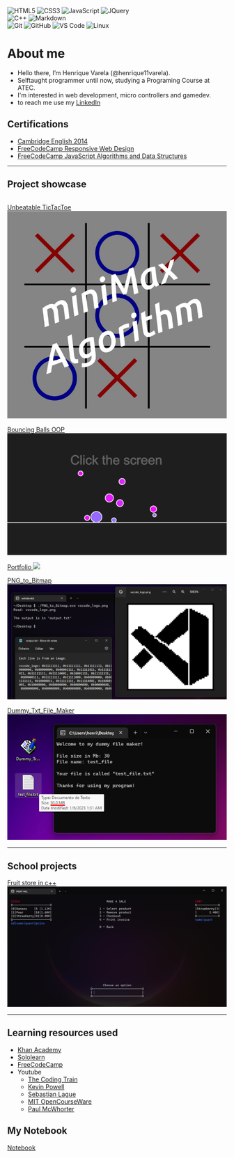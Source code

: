 <p align="center">

![HTML5](https://img.shields.io/badge/-HTML5-%23E44D27?style=for-the-badge&logo=html5&logoColor=ffffff)
![CSS3](https://img.shields.io/badge/-CSS3-%231572B6?style=for-the-badge&logo=css3)
![JavaScript](https://img.shields.io/badge/-JavaScript-%23F7DF1C?style=for-the-badge&logo=javascript&logoColor=000000&labelColor=%23F7DF1C&color=%23FFCE5A)
![JQuery](https://img.shields.io/badge/jQuery-0769AD?style=for-the-badge&logo=jquery&logoColor=white)
<br>
![C++](https://img.shields.io/badge/C%2B%2B-00599C?style=for-the-badge&logo=c%2B%2B&logoColor=white)
![Markdown](https://img.shields.io/badge/Markdown-000000?style=for-the-badge&logo=markdown&logoColor=white)
<br/>
![Git](https://img.shields.io/badge/-Git-%23F05032?style=for-the-badge&logo=git&logoColor=%23ffffff)
![GitHub](https://img.shields.io/badge/-GitHub-181717?style=for-the-badge&logo=github)
![VS Code](http://img.shields.io/badge/-VS%20Code-007ACC?style=for-the-badge&logo=visual-studio-code&logoColor=ffffff)
![Linux](http://img.shields.io/badge/-Linux-0078D6?style=for-the-badge&logo=linux&logoColor=ffffff)
<br/>

</p>

# About me
- Hello there, I’m Henrique Varela (@henrique11varela).
- Selftaught programmer until now, studying a Programing Course at ATEC.
- I'm interested in web development, micro controllers and gamedev.
- to reach me use my [LinkedIn](https://www.linkedin.com/in/henrique-varela/)

## Certifications

- [Cambridge English 2014](https://i.imgur.com/sADWAkY.png)
- [FreeCodeCamp Responsive Web Design](https://www.freecodecamp.org/certification/henrique_varela/responsive-web-design)
- [FreeCodeCamp JavaScript Algorithms and Data Structures](https://www.freecodecamp.org/certification/henrique_varela/javascript-algorithms-and-data-structures)

---
## Project showcase

<p style="display: grid; grid-template-columns: 1fr 1fr;">

[Unbeatable TicTacToe  
![](/UnbeatableTicTacToeJS.png)](https://henrique11varela.github.io/UnbeatableTicTacToeJS/)

[Bouncing Balls OOP
![](/Ball-physics-OOP.png)](https://editor.p5js.org/henrique11varela/full/HoJUcA-iM)

[Portfolio
![](/Portfolio.png)](https://henrique11varela.github.io/)

[PNG_to_Bitmap  
![](/PNG_to_Bitmap.png)](https://github.com/henrique11varela/PNG_to_Bitmap)

[Dummy_Txt_File_Maker  
![](/Dummy_Txt_File_Maker.png)](https://github.com/henrique11varela/Dummy_Txt_File_Maker)

</p>

---

## School projects

[Fruit store in c++
![](/atec-t1-loja.png)](https://github.com/henrique11varela/atec-t1-loja)

---

## Learning resources used

- [Khan Academy](https://www.khanacademy.org/computing/computer-programming)
- [Sololearn](https://www.sololearn.com/)
- [FreeCodeCamp](https://www.freecodecamp.org/)
- Youtube
  - [The Coding Train](https://www.youtube.com/channel/UCvjgXvBlbQiydffZU7m1_aw)
  - [Kevin Powell](https://www.youtube.com/@KevinPowell)
  - [Sebastian Lague](https://www.youtube.com/@SebastianLague)
  - [MIT OpenCourseWare](https://www.youtube.com/@mitocw)
  - [Paul McWhorter](https://www.youtube.com/@paulmcwhorter)

## My Notebook

[Notebook](https://github.com/henrique11varela/PersonalNotebook)